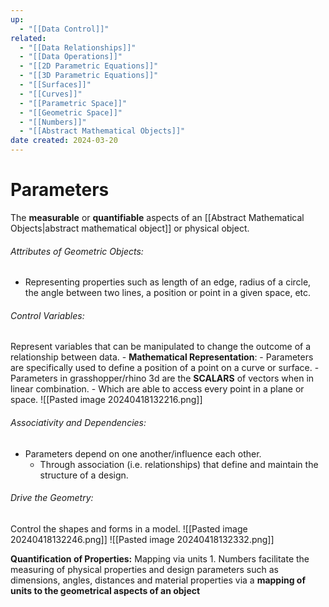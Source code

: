 ```yaml
---
up:
  - "[[Data Control]]"
related:
  - "[[Data Relationships]]"
  - "[[Data Operations]]"
  - "[[2D Parametric Equations]]"
  - "[[3D Parametric Equations]]"
  - "[[Surfaces]]"
  - "[[Curves]]"
  - "[[Parametric Space]]"
  - "[[Geometric Space]]"
  - "[[Numbers]]"
  - "[[Abstract Mathematical Objects]]"
date created: 2024-03-20
---
```

# Parameters
The **measurable** or **quantifiable** aspects of an [[Abstract Mathematical Objects|abstract mathematical object]] or physical object.
###### Attributes of Geometric Objects:
- Representing properties such as length of an edge, radius of a circle, the angle between two lines, a position or point in a given space, etc.
###### Control Variables:

Represent variables that can be manipulated to change the outcome of a relationship between data. 
	- **Mathematical Representation**:
		- Parameters are specifically used to define a position of a point on a curve or surface.
			- Parameters in grasshopper/rhino 3d are the **SCALARS** of vectors when in linear combination.
				- Which are able to access every point in a plane or space.
![[Pasted image 20240418132216.png]]
###### Associativity and Dependencies:
- Parameters depend on one another/influence each other. 
	- Through association (i.e. relationships) that define and maintain the structure of a design.

###### Drive the Geometry:
Control the shapes and forms in a model.
![[Pasted image 20240418132246.png]]
![[Pasted image 20240418132332.png]]

**Quantification of Properties:** Mapping via units
	1. Numbers facilitate the measuring of physical properties and design parameters such as dimensions, angles, distances and material properties via a **mapping of units to the geometrical aspects of an object**